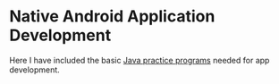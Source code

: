 # Native Android Application Development
Here I have included the basic [Java practice programs]() needed for app development.

